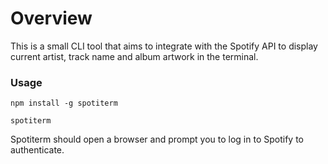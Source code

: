 # Overview

This is a small CLI tool that aims to integrate with the Spotify API to display current artist, track name and album artwork in the terminal.

### Usage

```
npm install -g spotiterm
```

```
spotiterm
```

Spotiterm should open a browser and prompt you to log in to Spotify to authenticate.


